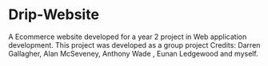 # Drip-Website
A Ecommerce website developed for a year 2 project in Web application development. This project was developed as a group project Credits: Darren Gallagher, Alan McSeveney, Anthony Wade , Eunan Ledgewood and myself.